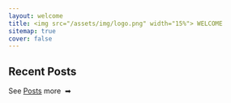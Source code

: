 ```yaml
---
layout: welcome
title: <img src="/assets/img/logo.png" width="15%"> WELCOME
sitemap: true
cover: false
---
```


## Recent Posts

<!--posts-->

<span style="float:left">See [Posts](/data-structures-and-algorithms/) more &nbsp;➡</span>
<br/>

<!--blockchain-->


<!--posts_list-->
